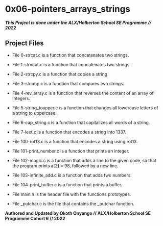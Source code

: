 # 0x06-pointers_arrays_strings

***This Project is done under the ALX/Holberton School SE Programme // 2022***

## Project Files

* File 0-strcat.c is a function that concatenates two strings.

* File 1-strncat.c is a function that concatenates two strings.

* File 2-strcpy.c is a function that copies a string.

* File 3-strcmp.c is a function that compares two strings.

* File 4-rev_array.c is a function that reverses the content of an array of integers.

* File 5-string_toupper.c is a function that changes all lowercase letters of a string to uppercase.

* File 6-cap_string.c is a function that capitalizes all words of a string.

* File 7-leet.c is a function that encodes a string into 1337.

* File 100-rot13.c is a function that encodes a string using rot13.

* File 101-print_number.c is a function that prints an integer.

* File 102-magic.c is a function that adds a line to the given code, so that the program prints a[2] = 98, followed by a new line.

* File 103-infinite_add.c is a function that adds two numbers.

* File 104-print_buffer.c is a function that prints a buffer.

* File main.h is the header file with the functions prototypes.

* File _putchar.c is the file that contains the _putchar function.

**Authored and Updated by Okoth Onyango // ALX/Holberton School SE Programme Cohort 6 // 2022**
